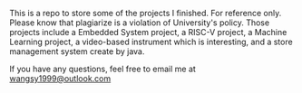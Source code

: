This is a repo to store some of the projects I finished. For reference only. Please know that plagiarize is a violation of University's policy. Those projects include a Embedded System project, a RISC-V project, a Machine Learning project, a video-based instrument which is interesting, and a store management system create by java.

If you have any questions, feel free to email me at wangsy1999@outlook.com 
